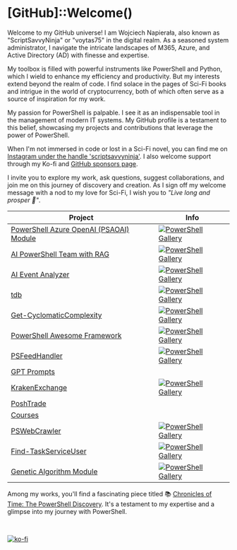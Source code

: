 # [GitHub]::Welcome()

Welcome to my GitHub universe! I am Wojciech Napierała, also known as "ScriptSavvyNinja" or "voytas75" in the digital realm. As a seasoned system administrator, I navigate the intricate landscapes of M365, Azure, and Active Directory (AD) with finesse and expertise.

My toolbox is filled with powerful instruments like PowerShell and Python, which I wield to enhance my efficiency and productivity. But my interests extend beyond the realm of code. I find solace in the pages of Sci-Fi books and intrigue in the world of cryptocurrency, both of which often serve as a source of inspiration for my work.

My passion for PowerShell is palpable. I see it as an indispensable tool in the management of modern IT systems. My GitHub profile is a testament to this belief, showcasing my projects and contributions that leverage the power of PowerShell.

When I'm not immersed in code or lost in a Sci-Fi novel, you can find me on [Instagram under the handle 'scriptsavvyninja'](https://instagram.com/scriptsavvyninja?igshid=OGQ5ZDc2ODk2ZA==). I also welcome support through my Ko-fi and [GitHub sponsors page](https://github.com/sponsors/voytas75).

I invite you to explore my work, ask questions, suggest collaborations, and join me on this journey of discovery and creation. As I sign off my welcome message with a nod to my love for Sci-Fi, I wish you to *"Live long and prosper 🖖"*.

| Project | Info |
|---------|-------------|
|[PowerShell Azure OpenAI (PSAOAI) Module](https://github.com/voytas75/PSAOAI)|[![PowerShell Gallery](https://img.shields.io/powershellgallery/dt/PSAOAI)](https://www.powershellgallery.com/packages/PSAOAI)|
|[AI PowerShell Team with RAG](https://github.com/voytas75/AIPSTeam)|[![PowerShell Gallery](https://img.shields.io/powershellgallery/dt/AIPSTeam)](https://www.powershellgallery.com/packages/AIPSTeam)|
|[AI Event Analyzer](https://github.com/voytas75/AIEventAnalyzer)|[![PowerShell Gallery](https://img.shields.io/powershellgallery/dt/Start-AIEventAnalyzer)](https://www.powershellgallery.com/packages/Start-AIEventAnalyzer)|
|[tdb](https://github.com/voytas75/tdb)|[![PowerShell Gallery](https://img.shields.io/powershellgallery/dt/tdb)](https://www.powershellgallery.com/packages/tdb)|
|[Get-CyclomaticComplexity](https://github.com/voytas75/VoytasCodeLab#get-cyclomaticcomplexity)|[![PowerShell Gallery](https://img.shields.io/powershellgallery/dt/Get-CyclomaticComplexity)](https://www.powershellgallery.com/packages/Get-CyclomaticComplexity)|
|[PowerShell Awesome Framework](https://github.com/voytas75/PowershellFramework)|[![PowerShell Gallery](https://img.shields.io/powershellgallery/dt/PAF)](https://www.powershellgallery.com/packages/PAF)|
|[PSFeedHandler](https://github.com/voytas75/PSFeedHandler)|[![PowerShell Gallery](https://img.shields.io/powershellgallery/dt/PSFeedHandler)](https://www.powershellgallery.com/packages/PSFeedHandler)|
|[GPT Prompts](https://github.com/voytas75/GPTprompts)||
|[KrakenExchange](https://github.com/voytas75/KrakenExchange)|[![PowerShell Gallery](https://img.shields.io/powershellgallery/dt/KrakenExchange)](https://www.powershellgallery.com/packages/KrakenExchange)|
|[PoshTrade](https://github.com/voytas75/PoshTrade)||
|[Courses](https://github.com/voytas75/Courses)||
|[PSWebCrawler](https://github.com/voytas75/PSWebCrawler)|[![PowerShell Gallery](https://img.shields.io/powershellgallery/dt/PSWebCrawler)](https://www.powershellgallery.com/packages/PSWebCrawler)|
|[Find-TaskServiceUser](https://github.com/voytas75/Find-TaskServiceUser) | [![PowerShell Gallery](https://img.shields.io/powershellgallery/dt/find-taskserviceuser)](https://www.powershellgallery.com/packages/Find-TaskServiceUser) |
|[Genetic Algorithm Module](https://github.com/voytas75/genetic-algorithm) | [![PowerShell Gallery](https://img.shields.io/powershellgallery/dt/GeneticAlgorithm)](https://www.powershellgallery.com/packages/GeneticAlgorithm) |

Among my works, you'll find a fascinating piece titled 📚 [Chronicles of Time: The PowerShell Discovery](./Chronicles_of_Time_The_PowerShell_Discovery.md). It's a testament to my expertise and a glimpse into my journey with PowerShell.

&nbsp;

[![ko-fi](https://ko-fi.com/img/githubbutton_sm.svg)](https://ko-fi.com/A0A6KYBUS)

&nbsp;
